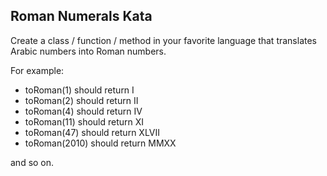 ﻿Roman Numerals Kata
----------------------

Create a class / function / method in your favorite language that translates Arabic numbers into Roman numbers.

For example:

  * toRoman(1) should return I
  * toRoman(2) should return II
  * toRoman(4) should return IV
  * toRoman(11) should return XI
  * toRoman(47) should return XLVII
  * toRoman(2010) should return MMXX 

and so on. 